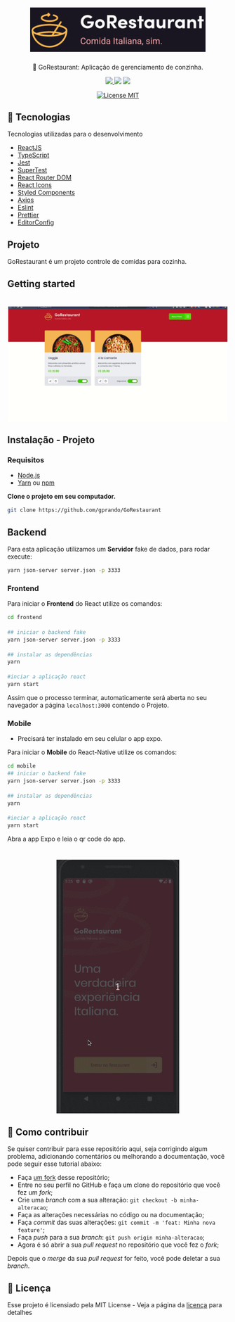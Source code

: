 <h1 align="center">
  <img src="./web/src/assets/logo.png" alt="GoRestaurant" width="400">
<br>
</h1>

<p align="center"> 🚀 GoRestaurant: Aplicação de gerenciamento de conzinha.

<p align="center">
  <a aria-label="Prando" href="https://github.com/gprando/">
    <img src="https://img.shields.io/github/followers/gprando?style=social"></img>
  </a>
    <img src="https://img.shields.io/github/last-commit/gprando/GoRestaurant"></img>
    <img src="https://img.shields.io/github/languages/count/gprando/GoRestaurant"></img>
</p>
<p align="center">
  <a href="https://opensource.org/licenses/MIT">
    <img src="https://img.shields.io/badge/License-MIT-blue.svg" alt="License MIT">
  </a>
</p>

## 🚀 Tecnologias

Tecnologias utilizadas para o desenvolvimento

- [ReactJS](https://reactjs.org/)
- [TypeScript](https://www.typescriptlang.org/)
- [Jest](https://jestjs.io/)
- [SuperTest](https://github.com/visionmedia/supertest)
- [React Router DOM](https://reacttraining.com/react-router/)
- [React Icons](https://react-icons.netlify.com/#/)
- [Styled Components](https://styled-components.com/)
- [Axios](https://github.com/axios/axios)
- [Eslint](https://eslint.org/)
- [Prettier](https://prettier.io/)
- [EditorConfig](https://editorconfig.org/)

## Projeto

GoRestaurant é um projeto controle de comidas para cozinha.

## Getting started

<h1 align="center"><img align="center" src="./web/src/assets/gorestaurant.gif" alt="GoRestaurant gif"  width="500"></img></h1>

## Instalação - Projeto

### Requisitos

- [Node.js](https://nodejs.org/en/)
- [Yarn](https://classic.yarnpkg.com/) ou [npm](https://www.npmjs.com/)

**Clone o projeto em seu computador.**

```bash
git clone https://github.com/gprando/GoRestaurant
```

## Backend
Para esta aplicação utilizamos um **Servidor** fake de dados, para rodar execute:

```bash
yarn json-server server.json -p 3333
```

### Frontend
Para iniciar o **Frontend** do React utilize os comandos:
```bash
cd frontend

## iniciar o backend fake
yarn json-server server.json -p 3333

## instalar as dependências
yarn 

#inciar a aplicação react
yarn start
```
Assim que o processo terminar, automaticamente será aberta no seu navegador a página `localhost:3000` contendo o Projeto.

### Mobile

* Precisará ter instalado em seu celular o app expo.  

Para iniciar o **Mobile** do React-Native utilize os comandos:

```bash
cd mobile
## iniciar o backend fake
yarn json-server server.json -p 3333

## instalar as dependências
yarn 

#inciar a aplicação react
yarn start
```
Abra a app Expo e leia o qr code do app.

<h1 align="center"><img align="center" src="./mobile/assets/gorestaurantMobile.gif" alt="Ecoleta Mobile"  width="280"></img></h1>

## 🤔 Como contribuir

Se quiser contribuir para esse repositório aqui, seja corrigindo algum problema, adicionando comentários ou melhorando a documentação, você pode seguir esse tutorial abaixo:

- Faça [um fork](https://help.github.com/pt/github/getting-started-with-github/fork-a-repo) desse repositório;
- Entre no seu perfil no GitHub e faça um clone do repositório que você fez um *fork*;
- Crie uma *branch* com a sua alteração: `git checkout -b minha-alteracao`;
- Faça as alterações necessárias no código ou na documentação;
- Faça *commit* das suas alterações: `git commit -m 'feat: Minha nova feature'`;
- Faça *push* para a sua *branch*: `git push origin minha-alteracao`;
- Agora é só abrir a sua *pull request* no repositório que você fez o *fork*;

Depois que o *merge* da sua *pull request* for feito, você pode deletar a sua *branch*.

## :memo: Licença

Esse projeto é licensiado pela MIT License - Veja a página da [licença](https://opensource.org/licenses/MIT) para detalhes
